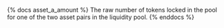 {% docs asset_a_amount %}
The raw number of tokens locked in the pool for one of the two asset pairs in the liquidity pool.
{% enddocs %}
